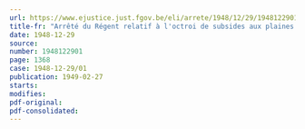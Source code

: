 ```yaml
---
url: https://www.ejustice.just.fgov.be/eli/arrete/1948/12/29/1948122901/justel
title-fr: "Arrêté du Régent relatif à l'octroi de subsides aux plaines de jeux, du chef de leurs frais de fonctionnement"
date: 1948-12-29
source:
number: 1948122901
page: 1368
case: 1948-12-29/01
publication: 1949-02-27
starts:
modifies:
pdf-original:
pdf-consolidated:
---
```


